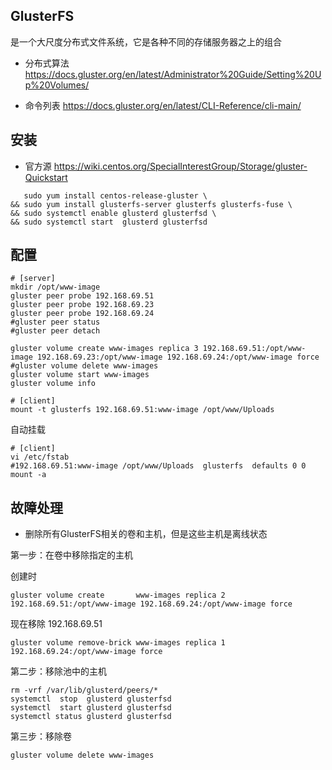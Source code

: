 ## GlusterFS

是一个大尺度分布式文件系统，它是各种不同的存储服务器之上的组合

*   分布式算法 <https://docs.gluster.org/en/latest/Administrator%20Guide/Setting%20Up%20Volumes/>

*   命令列表 <https://docs.gluster.org/en/latest/CLI-Reference/cli-main/>





## 安装

*   官方源 <https://wiki.centos.org/SpecialInterestGroup/Storage/gluster-Quickstart>

```shell
   sudo yum install centos-release-gluster \
&& sudo yum install glusterfs-server glusterfs glusterfs-fuse \
&& sudo systemctl enable glusterd glusterfsd \
&& sudo systemctl start  glusterd glusterfsd
```





## 配置

```shell
# [server]
mkdir /opt/www-image
gluster peer probe 192.168.69.51
gluster peer probe 192.168.69.23
gluster peer probe 192.168.69.24
#gluster peer status
#gluster peer detach

gluster volume create www-images replica 3 192.168.69.51:/opt/www-image 192.168.69.23:/opt/www-image 192.168.69.24:/opt/www-image force
#gluster volume delete www-images
gluster volume start www-images
gluster volume info

# [client]
mount -t glusterfs 192.168.69.51:www-image /opt/www/Uploads
```

自动挂载

```shell
# [client]
vi /etc/fstab
#192.168.69.51:www-image /opt/www/Uploads  glusterfs  defaults 0 0
mount -a
```





## 故障处理

*   删除所有GlusterFS相关的卷和主机，但是这些主机是离线状态

第一步：在卷中移除指定的主机

创建时

```
gluster volume create       www-images replica 2 192.168.69.51:/opt/www-image 192.168.69.24:/opt/www-image force
```

现在移除 192.168.69.51

```
gluster volume remove-brick www-images replica 1                              192.168.69.24:/opt/www-image force
```

第二步：移除池中的主机

```
rm -vrf /var/lib/glusterd/peers/*
systemctl  stop  glusterd glusterfsd
systemctl  start glusterd glusterfsd
systemctl status glusterd glusterfsd
```

第三步：移除卷

```
gluster volume delete www-images
```

